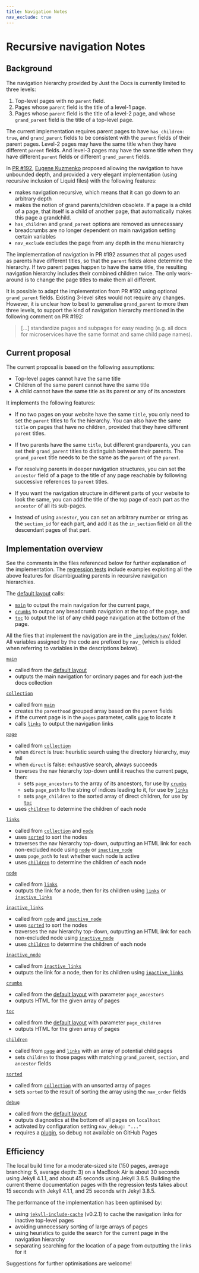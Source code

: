 ```yaml
---
title: Navigation Notes
nav_exclude: true
---
```

# Recursive navigation Notes

## Background

The navigation hierarchy provided by Just the Docs is currently limited to three levels:

1. Top-level pages with no `parent` field.
2. Pages whose `parent` field is the title of a level-1 page.
3. Pages whose `parent` field is the title of a level-2 page, and whose `grand_parent` field is the title of a top-level page.

The current implementation requires parent pages to have `has_children: true`, and `grand_parent` fields to be consistent with the `parent` fields of their parent pages. Level-2 pages may have the same title when they have different `parent` fields. And level-3 pages may have the same title when they have different `parent` fields or different `grand_parent` fields.

In [PR #192](https://github.com/pmarsceill/just-the-docs/pull/192), [Eugene Kuzmenko](https://github.com/thealjey) proposed allowing the navigation to have unbounded depth, and provided a very elegant implementation (using recursive inclusion of Liquid files) with the following features:

* makes navigation recursive, which means that it can go down to an arbitrary depth
* makes the notion of grand parents/children obsolete. If a page is a child of a page, that itself is a child of another page, that automatically makes this page a grandchild.
* `has_children` and `grand_parent` options are removed as unnecessary
* breadcrumbs are no longer dependent on main navigation setting certain variables
* `nav_exclude` excludes the page from any depth in the menu hierarchy

The implementation of navigation in PR #192 assumes that all pages used as parents have different titles, so that the `parent` fields alone determine the hierarchy. If two parent pages happen to have the same title, the resulting navigation hierarchy includes their combined children twice. The only work-around is to change the page titles to make them all different.

It is possible to adapt the implementation from PR #192 using optional `grand_parent` fields. Existing 3-level sites would not require any changes. However, it is unclear how to best to generalise `grand_parent` to more then three levels, to support the kind of navigation hierarchy mentioned in the following comment on PR #192:

> [...] standardize pages and subpages for easy reading (e.g. all docs for microservices have the same format and same child page names).

## Current proposal

The current proposal is based on the following assumptions:

* Top-level pages cannot have the same title
* Children of the same parent cannot have the same title
* A child cannot have the same title as its parent or any of its ancestors

It implements the following features:

* If no two pages on your website have the same `title`, you only need to set the `parent` titles to fix the hierarchy. You can also have the same `title` on pages that have no children, provided that they have different `parent` titles.

* If two parents have the same `title`, but different grandparents, you can set their `grand_parent` titles to distinguish between their parents. The `grand_parent` title needs to be the same as the `parent` of the `parent`.

* For resolving parents in deeper navigation structures, you can set the `ancestor` field of a page to the title of any page reachable by following successive references to `parent` titles.  

* If you want the navigation structure in different parts of your website to look the same, you can add the title of the top page of each part as the `ancestor` of all its sub-pages. 

* Instead of using `ancestor`, you can set an arbitrary number or string as the `section_id` for each part, and add it as the `in_section` field on all the descendant pages of that part.

## Implementation overview

[regression tests]: https://github.com/pdmosses/just-the-docs/tree/rec-nav-cache/_tests

See the comments in the files referenced below for further explanation of the implementation. The [regression tests] include examples exploiting all the above features for disambiguating parents in recursive navigation hierarchies.

[default layout]: https://github.com/pdmosses/just-the-docs/blob/rec-nav-cache/_layouts/default.html

The [default layout] calls:

- [`main`] to output the main navigation for the current page,
- [`crumbs`] to output any breadcrumb navigation at the top of the page, and
- [`toc`] to output the list of any child page navigation at the bottom of the page.

[`_includes/nav/`]: https://github.com/pdmosses/just-the-docs/tree/rec-nav-cache/_includes/nav

All the files that implement the navigation are in the [`_includes/nav/`] folder. All variables assigned by the code are prefixed by `nav_` (which is elided when referring to variables in the descriptions below).

[`main`]: https://github.com/pdmosses/just-the-docs/blob/rec-nav-cache/_includes/nav/main.html

[`main`]
- called from the [default layout]
- outputs the main navigation for ordinary pages and for each just-the docs collection

[`collection`]: https://github.com/pdmosses/just-the-docs/blob/rec-nav-cache/_includes/nav/collection.html

[`collection`]
- called from  [`main`]
- creates the `parenthood` grouped array based on the `parent` fields
- if the current page is in the `pages` parameter, calls [`page`] to locate it
- calls [`links`] to output the navigation links

[`page`]: https://github.com/pdmosses/just-the-docs/blob/rec-nav-cache/_includes/nav/page.html

[`page`]
- called from [`collection`]
- when `direct` is true: heuristic search using the directory hierarchy, may fail
- when `direct` is false: exhaustive search, always succeeds
- traverses the nav hierarchy top-down until it reaches the current page, then:
  - sets `page_ancestors` to the array of its ancestors, for use by [`crumbs`]
  - sets `page_path` to the string of indices leading to it, for use by [`links`]
  - sets `page_children` to the sorted array of direct children, for use by [`toc`]
- uses [`children`] to determine the children of each node

[`links`]: https://github.com/pdmosses/just-the-docs/blob/rec-nav-cache/_includes/nav/links.html

[`links`]
- called from [`collection`] and [`node`]
- uses [`sorted`] to sort the nodes
- traverses the nav hierarchy top-down, outputting an HTML link for each non-excluded node using [`node`] or [`inactive_node`]
- uses `page_path` to test whether each node is active
- uses [`children`] to determine the children of each node

[`node`]: https://github.com/pdmosses/just-the-docs/blob/rec-nav-cache/_includes/nav/node.html

[`node`]
- called from [`links`]
- outputs the link for a node, then for its children using [`links`] or [`inactive_links`]

[`inactive_links`]: https://github.com/pdmosses/just-the-docs/blob/rec-nav-cache/_includes/nav/inactive_links.html

[`inactive_links`]
- called from [`node`] and [`inactive_node`]
- uses [`sorted`] to sort the nodes
- traverses the nav hierarchy top-down, outputting an HTML link for each non-excluded node using [`inactive_node`]
- uses [`children`] to determine the children of each node

[`inactive_node`]: https://github.com/pdmosses/just-the-docs/blob/rec-nav-cache/_includes/nav/inactive_node.html

[`inactive_node`]
- called from [`inactive_links`]
- outputs the link for a node, then for its children using [`inactive_links`]

[`crumbs`]: https://github.com/pdmosses/just-the-docs/blob/rec-nav-cache/_includes/nav/crumbs.html

[`crumbs`]
- called from the [default layout] with parameter `page_ancestors`
- outputs HTML for the given array of pages

[`toc`]: https://github.com/pdmosses/just-the-docs/blob/rec-nav-cache/_includes/nav/toc.html

[`toc`]
- called from the [default layout] with parameter `page_children`
- outputs HTML for the given array of pages

[`children`]: https://github.com/pdmosses/just-the-docs/blob/rec-nav-cache/_includes/nav/children.html

[`children`]
- called from [`page`] and [`links`] with an array of potential child pages
- sets `children` to those pages with matching `grand_parent`, `section`, and `ancestor` fields

[`sorted`]: https://github.com/pdmosses/just-the-docs/blob/rec-nav-cache/_includes/nav/sorted.html

[`sorted`]
- called from [`collection`] with an unsorted array of pages
- sets `sorted` to the result of sorting the array using the `nav_order` fields

[`debug`]: https://github.com/pdmosses/just-the-docs/blob/rec-nav-cache/_includes/nav/debug.html
[plugin]: https://github.com/pdmosses/just-the-docs/blob/rec-nav-cache/_plugins/debug.rb

[`debug`]
- called from the [default layout]
- outputs diagnostics at the bottom of all pages on `localhost`
- activated by configuration setting `nav_debug: "..."`
- requires a [plugin], so debug not available on GitHub Pages

## Efficiency

The local build time for a moderate-sized site (150 pages, average branching: 5, average depth: 3) on a MacBook Air is about 30 seconds using Jekyll 4.1.1, and about 45 seconds using Jekyll 3.8.5. Building the current theme documentation pages with the regression tests takes about 15 seconds with Jekyll 4.1.1, and 25 seconds with Jekyl 3.8.5.

The performance of the implementation has been optimised by:
- using [`jekyll-include-cache`] (v0.2.1) to cache the navigation links for inactive top-level pages
- avoiding unnecessary sorting of large arrays of pages
- using heuristics to guide the search for the current page in the navigation hierarchy
- separating searching for the location of a page from outputting the links for it

Suggestions for further optimisations are welcome!

[`jekyll-include-cache`]: https://github.com/benbalter/jekyll-include-cache
